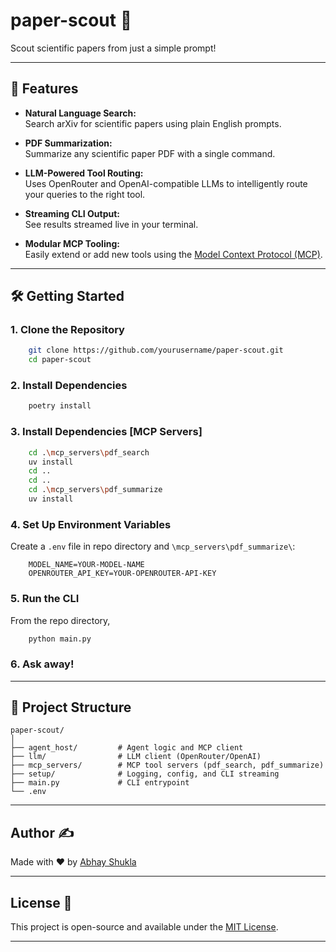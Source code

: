 # paper-scout 📰

Scout scientific papers from just a simple prompt!

---

## 🚀 Features

- **Natural Language Search:**  
  Search arXiv for scientific papers using plain English prompts.

- **PDF Summarization:**  
  Summarize any scientific paper PDF with a single command.

- **LLM-Powered Tool Routing:**  
  Uses OpenRouter and OpenAI-compatible LLMs to intelligently route your queries to the right tool.

- **Streaming CLI Output:**  
  See results streamed live in your terminal.

- **Modular MCP Tooling:**  
  Easily extend or add new tools using the [Model Context Protocol (MCP)](https://github.com/modelcontextprotocol/specification).

---

## 🛠️ Getting Started

### 1. Clone the Repository

```sh
    git clone https://github.com/yourusername/paper-scout.git
    cd paper-scout
```

### 2. Install Dependencies

```sh
    poetry install
```

### 3. Install Dependencies [MCP Servers]

```sh
    cd .\mcp_servers\pdf_search
    uv install
    cd ..
    cd ..
    cd .\mcp_servers\pdf_summarize
    uv install
```

### 4. Set Up Environment Variables

Create a `.env` file in repo directory and `\mcp_servers\pdf_summarize\`:
```
    MODEL_NAME=YOUR-MODEL-NAME
    OPENROUTER_API_KEY=YOUR-OPENROUTER-API-KEY
```

### 5. Run the CLI

From the repo directory,
```sh
    python main.py
```

### 6. Ask away!

---

## 🧩 Project Structure

```
paper-scout/
│
├── agent_host/         # Agent logic and MCP client
├── llm/                # LLM client (OpenRouter/OpenAI)
├── mcp_servers/        # MCP tool servers (pdf_search, pdf_summarize)
├── setup/              # Logging, config, and CLI streaming
├── main.py             # CLI entrypoint
└── .env
```

---

## Author ✍

Made with ♥ by [Abhay Shukla](https://github.com/into-the-night)

---

## License 📜
This project is open-source and available under the [MIT License](LICENSE.md).

---
